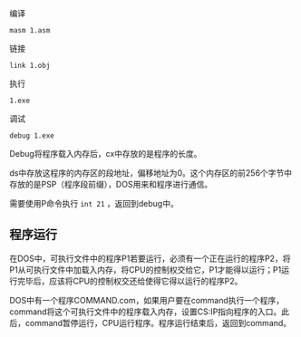 编译

```
masm 1.asm
```

链接

```
link 1.obj
```

执行

```
1.exe
```

调试

```
debug 1.exe
```

Debug将程序载入内存后，cx中存放的是程序的长度。

ds中存放这程序的内存区的段地址，偏移地址为0。这个内存区的前256个字节中存放的是PSP（程序段前缀），DOS用来和程序进行通信。

需要使用P命令执行 `int 21` ，返回到debug中。

## 程序运行

在DOS中，可执行文件中的程序P1若要运行，必须有一个正在运行的程序P2，将P1从可执行文件中加载入内存，将CPU的控制权交给它，P1才能得以运行；P1运行完毕后，应该将CPU的控制权交还给使得它得以运行的程序P2。

DOS中有一个程序COMMAND.com，如果用户要在command执行一个程序，command将这个可执行文件中的程序载入内存，设置CS:IP指向程序的入口。此后，command暂停运行，CPU运行程序。程序运行结束后，返回到command。


